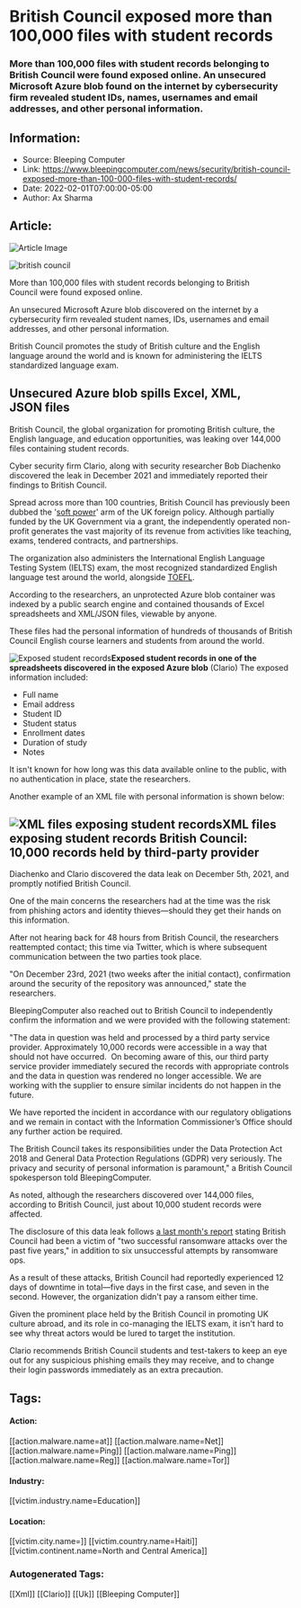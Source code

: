 # British Council exposed more than 100,000 files with student records
### More than 100,000 files with student records belonging to British Council were found exposed online. An unsecured Microsoft Azure blob found on the internet by cybersecurity firm revealed student IDs, names, usernames and email addresses, and other personal information.

## Information:
+ Source: Bleeping Computer
+ Link: https://www.bleepingcomputer.com/news/security/british-council-exposed-more-than-100-000-files-with-student-records/
+ Date: 2022-02-01T07:00:00-05:00
+ Author: Ax Sharma


## Article:
![Article Image](https://www.bleepstatic.com/content/hl-images/2022/01/28/british-council-purple.png)

![british council](https://www.bleepstatic.com/content/hl-images/2022/01/28/british-council-purple.png)


More than 100,000 files with student records belonging to British Council were found exposed online.


An unsecured Microsoft Azure blob discovered on the internet by a cybersecurity firm revealed student names, IDs, usernames and email addresses, and other personal information.


British Council promotes the study of British culture and the English language around the world and is known for administering the IELTS standardized language exam.


Unsecured Azure blob spills Excel, XML, JSON files
--------------------------------------------------


British Council, the global organization for promoting British culture, the English language, and education opportunities, was leaking over 144,000 files containing student records.


Cyber security firm Clario, along with security researcher Bob Diachenko discovered the leak in December 2021 and immediately reported their findings to British Council.


Spread across more than 100 countries, British Council has previously been dubbed the '[soft power](https://www.newstatesman.com/culture/2021/07/Robert-winder-soft-power-great-game-review)' arm of the UK foreign policy. Although partially funded by the UK Government via a grant, the independently operated non-profit generates the vast majority of its revenue from activities like teaching, exams, tendered contracts, and partnerships.


The organization also administers the International English Language Testing System (IELTS) exam, the most recognized standardized English language test around the world, alongside [TOEFL](https://en.wikipedia.org/wiki/Test_of_English_as_a_Foreign_Language).


According to the researchers, an unprotected Azure blob container was indexed by a public search engine and contained thousands of Excel spreadsheets and XML/JSON files, viewable by anyone.


These files had the personal information of hundreds of thousands of British Council English course learners and students from around the world.



![Exposed student records](https://www.bleepstatic.com/images/news/u/1164866/2022/January-2022/british-council/2e.jpeg)**Exposed student records in one of the spreadsheets discovered in the exposed Azure blob** (Clario)
The exposed information included:



* Full name
* Email address
* Student ID
* Student status
* Enrollment dates
* Duration of study
* Notes

It isn't known for how long was this data available online to the public, with no authentication in place, state the researchers.


Another example of an XML file with personal information is shown below: 



![XML files exposing student records](https://www.bleepstatic.com/images/news/u/1164866/2022/January-2022/british-council/4e.jpeg)**XML files exposing student records**
British Council: 10,000 records held by third-party provider
------------------------------------------------------------


Diachenko and Clario discovered the data leak on December 5th, 2021, and promptly notified British Council.


One of the main concerns the researchers had at the time was the risk from phishing actors and identity thieves—should they get their hands on this information.


After not hearing back for 48 hours from British Council, the researchers reattempted contact; this time via Twitter, which is where subsequent communication between the two parties took place.


"On December 23rd, 2021 (two weeks after the initial contact), confirmation around the security of the repository was announced," state the researchers.


BleepingComputer also reached out to British Council to independently confirm the information and we were provided with the following statement:


"The data in question was held and processed by a third party service provider. Approximately 10,000 records were accessible in a way that should not have occurred.  On becoming aware of this, our third party service provider immediately secured the records with appropriate controls and the data in question was rendered no longer accessible. We are working with the supplier to ensure similar incidents do not happen in the future.  
  

We have reported the incident in accordance with our regulatory obligations and we remain in contact with the Information Commissioner’s Office should any further action be required.  
  

The British Council takes its responsibilities under the Data Protection Act 2018 and General Data Protection Regulations (GDPR) very seriously. The privacy and security of personal information is paramount," a British Council spokesperson told BleepingComputer.


As noted, although the researchers discovered over 144,000 files, according to British Council, just about 10,000 student records were affected.


The disclosure of this data leak follows [a last month's report](https://www.infosecurity-magazine.com/news/british-council-ransomware-attacks/) stating British Council had been a victim of "two successful ransomware attacks over the past five years," in addition to six unsuccessful attempts by ransomware ops.


As a result of these attacks, British Council had reportedly experienced 12 days of downtime in total—five days in the first case, and seven in the second. However, the organization didn't pay a ransom either time.


Given the prominent place held by the British Council in promoting UK culture abroad, and its role in co-managing the IELTS exam, it isn't hard to see why threat actors would be lured to target the institution.


Clario recommends British Council students and test-takers to keep an eye out for any suspicious phishing emails they may receive, and to change their login passwords immediately as an extra precaution.





## Tags:

#### Action:
[[action.malware.name=at]] [[action.malware.name=Net]] [[action.malware.name=Ping]] [[action.malware.name=Ping]] [[action.malware.name=Reg]] [[action.malware.name=Tor]]

#### Industry:
[[victim.industry.name=Education]]

#### Location:
[[victim.city.name=]] [[victim.country.name=Haiti]] [[victim.continent.name=North and Central America]]

### Autogenerated Tags:
[[Xml]] [[Clario]] [[Uk]] [[Bleeping Computer]]

